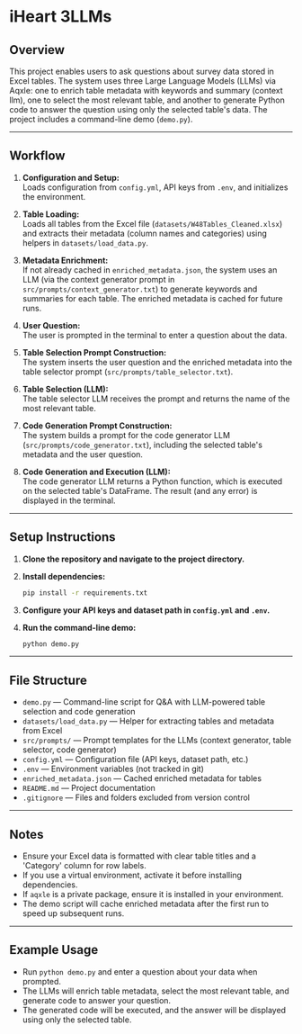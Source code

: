 # iHeart 3LLMs

## Overview

This project enables users to ask questions about survey data stored in Excel tables. The system uses three Large Language Models (LLMs) via Aqxle: one to enrich table metadata with keywords and summary (context llm), one to select the most relevant table, and another to generate Python code to answer the question using only the selected table's data. The project includes a command-line demo (`demo.py`).

---

## Workflow 

1. **Configuration and Setup:**  
   Loads configuration from `config.yml`, API keys from `.env`, and initializes the environment.

2. **Table Loading:**  
   Loads all tables from the Excel file (`datasets/W48Tables_Cleaned.xlsx`) and extracts their metadata (column names and categories) using helpers in `datasets/load_data.py`.

3. **Metadata Enrichment:**  
   If not already cached in `enriched_metadata.json`, the system uses an LLM (via the context generator prompt in `src/prompts/context_generator.txt`) to generate keywords and summaries for each table. The enriched metadata is cached for future runs.

4. **User Question:**  
   The user is prompted in the terminal to enter a question about the data.

5. **Table Selection Prompt Construction:**  
   The system inserts the user question and the enriched metadata into the table selector prompt (`src/prompts/table_selector.txt`).

6. **Table Selection (LLM):**  
   The table selector LLM receives the prompt and returns the name of the most relevant table.

7. **Code Generation Prompt Construction:**  
   The system builds a prompt for the code generator LLM (`src/prompts/code_generator.txt`), including the selected table's metadata and the user question.

8. **Code Generation and Execution (LLM):**  
   The code generator LLM returns a Python function, which is executed on the selected table's DataFrame. The result (and any error) is displayed in the terminal.

---

## Setup Instructions

1. **Clone the repository and navigate to the project directory.**

2. **Install dependencies:**
   ```sh
   pip install -r requirements.txt
   ```

3. **Configure your API keys and dataset path in `config.yml` and `.env`.**

4. **Run the command-line demo:**
   ```sh
   python demo.py
   ```

---

## File Structure

- `demo.py` — Command-line script for Q&A with LLM-powered table selection and code generation
- `datasets/load_data.py` — Helper for extracting tables and metadata from Excel
- `src/prompts/` — Prompt templates for the LLMs (context generator, table selector, code generator)
- `config.yml` — Configuration file (API keys, dataset path, etc.)
- `.env` — Environment variables (not tracked in git)
- `enriched_metadata.json` — Cached enriched metadata for tables
- `README.md` — Project documentation
- `.gitignore` — Files and folders excluded from version control

---

## Notes

- Ensure your Excel data is formatted with clear table titles and a 'Category' column for row labels.
- If you use a virtual environment, activate it before installing dependencies.
- If `aqxle` is a private package, ensure it is installed in your environment.
- The demo script will cache enriched metadata after the first run to speed up subsequent runs.

---

## Example Usage

- Run `python demo.py` and enter a question about your data when prompted.
- The LLMs will enrich table metadata, select the most relevant table, and generate code to answer your question.
- The generated code will be executed, and the answer will be displayed using only the selected table. 